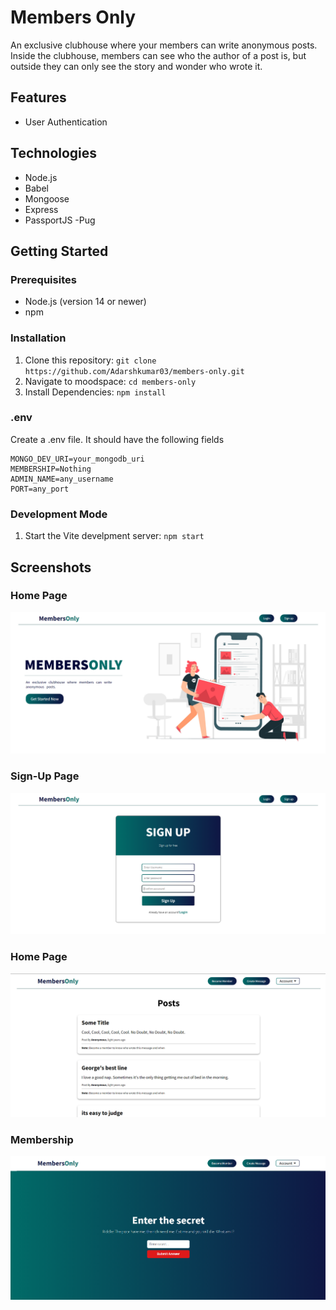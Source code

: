 # Members Only

An exclusive clubhouse where your members can write anonymous posts. Inside the clubhouse, members can see who the author of a post is, but outside they can only see the story and wonder who wrote it.

## Features

- User Authentication

## Technologies

- Node.js
- Babel
- Mongoose
- Express
- PassportJS
  -Pug

## Getting Started

### Prerequisites

- Node.js (version 14 or newer)
- npm

### Installation

1.  Clone this repository: `git clone https://github.com/Adarshkumar03/members-only.git`
2.  Navigate to moodspace: `cd members-only`
3.  Install Dependencies: `npm install`

### .env

Create a .env file. It should have the following fields

```
MONGO_DEV_URI=your_mongodb_uri
MEMBERSHIP=Nothing
ADMIN_NAME=any_username
PORT=any_port
```

### Development Mode

1.  Start the Vite develpment server: `npm start`

## Screenshots

### Home Page

![Hero](public/images/heroPage.png)

### Sign-Up Page

![Login](public/images/sign-up.png)

### Home Page

![Home](public/images/home.png)

### Membership

![Member](public/images/become-member.png)
